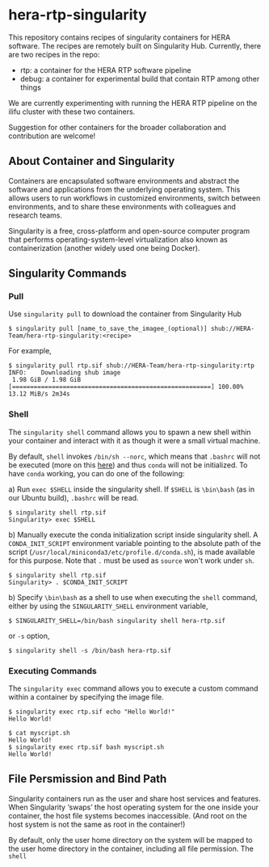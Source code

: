 # hera-rtp-singularity
This repository contains recipes of singularity containers for HERA software. The recipes are remotely built on Singularity Hub. Currently, there are two recipes in the repo:

- rtp: a container for the HERA RTP software pipeline
- debug: a container for experimental build that contain RTP among other things

We are currently experimenting with running the HERA RTP pipeline on the ilifu cluster with these two containers.

Suggestion for other containers for the broader collaboration and contribution are welcome!

## About Container and Singularity
Containers are encapsulated software environments and abstract the software and applications from the underlying operating system. This allows users to run workflows in customized environments, switch between environments, and to share these environments with colleagues and research teams.

Singularity is a free, cross-platform and open-source computer program that performs operating-system-level virtualization also known as containerization (another widely used one being Docker).

## Singularity Commands

### Pull
Use `singularity pull` to download the container from Singularity Hub
```
$ singularity pull [name_to_save_the_imagee_(optional)] shub://HERA-Team/hera-rtp-singularity:<recipe>
```
For example,
```
$ singularity pull rtp.sif shub://HERA-Team/hera-rtp-singularity:rtp
INFO:    Downloading shub image
 1.98 GiB / 1.98 GiB [=======================================================] 100.00% 13.12 MiB/s 2m34s
 ```

### Shell
The `singularity shell` command allows you to spawn a new shell within your container and interact with it as though it were a small virtual machine.

By default, `shell` invokes `/bin/sh --norc`, which means that `.bashrc` will not be executed (more on this [here](https://github.com/hpcng/singularity/issues/643)) and thus `conda` will not be initialized. To have `conda` working, you can do one of the following:

a) Run `exec $SHELL` inside the singularity shell. If `$SHELL` is `\bin\bash` (as in our Ubuntu build), `.bashrc` will be read.
```
$ singularity shell rtp.sif
Singularity> exec $SHELL
```

b) Manually execute the conda initialization script inside singularity shell. A `CONDA_INIT_SCRIPT` environment variable pointing to the absolute path of the script (`/usr/local/miniconda3/etc/profile.d/conda.sh`), is made available for this purpose. Note that `.` must be used as `source` won't work under `sh`.
```
$ singularity shell rtp.sif
Singularity> . $CONDA_INIT_SCRIPT
```

b) Specify `\bin\bash` as a shell to use when executing the `shell` command, either by using the `SINGULARITY_SHELL` environment variable,
```
$ SINGULARITY_SHELL=/bin/bash singularity shell hera-rtp.sif
```
or `-s` option,
```
$ singularity shell -s /bin/bash hera-rtp.sif
```

### Executing Commands
The `singularity exec` command allows you to execute a custom command within a container by specifying the image file.
```
$ singularity exec rtp.sif echo "Hello World!"
Hello World!
```
```
$ cat myscript.sh
Hello World!
$ singularity exec rtp.sif bash myscript.sh
Hello World!
```

## File Persmission and Bind Path
Singularity containers run as the user and share host services and features. When Singularity ‘swaps’ the host operating system for the one inside your container, the host file systems becomes inaccessible. (And root on the host system is not the same as root in the container!)

By default, only the user home directory on the system will be mapped to the user home directory in the container, including all file permission. The `shell`
